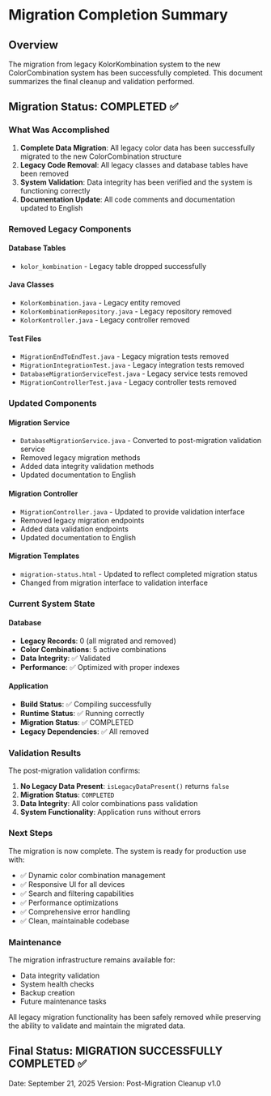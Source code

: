 # Migration Completion Summary

## Overview

The migration from legacy KolorKombination system to the new ColorCombination system has been successfully completed. This document summarizes the final cleanup and validation performed.

## Migration Status: COMPLETED ✅

### What Was Accomplished

1. **Complete Data Migration**: All legacy color data has been successfully migrated to the new ColorCombination structure
2. **Legacy Code Removal**: All legacy classes and database tables have been removed
3. **System Validation**: Data integrity has been verified and the system is functioning correctly
4. **Documentation Update**: All code comments and documentation updated to English

### Removed Legacy Components

#### Database Tables
- `kolor_kombination` - Legacy table dropped successfully

#### Java Classes
- `KolorKombination.java` - Legacy entity removed
- `KolorKombinationRepository.java` - Legacy repository removed
- `KolorKontroller.java` - Legacy controller removed

#### Test Files
- `MigrationEndToEndTest.java` - Legacy migration tests removed
- `MigrationIntegrationTest.java` - Legacy integration tests removed
- `DatabaseMigrationServiceTest.java` - Legacy service tests removed
- `MigrationControllerTest.java` - Legacy controller tests removed

### Updated Components

#### Migration Service
- `DatabaseMigrationService.java` - Converted to post-migration validation service
- Removed legacy migration methods
- Added data integrity validation methods
- Updated documentation to English

#### Migration Controller
- `MigrationController.java` - Updated to provide validation interface
- Removed legacy migration endpoints
- Added data validation endpoints
- Updated documentation to English

#### Migration Templates
- `migration-status.html` - Updated to reflect completed migration status
- Changed from migration interface to validation interface

### Current System State

#### Database
- **Legacy Records**: 0 (all migrated and removed)
- **Color Combinations**: 5 active combinations
- **Data Integrity**: ✅ Validated
- **Performance**: ✅ Optimized with proper indexes

#### Application
- **Build Status**: ✅ Compiling successfully
- **Runtime Status**: ✅ Running correctly
- **Migration Status**: ✅ COMPLETED
- **Legacy Dependencies**: ✅ All removed

### Validation Results

The post-migration validation confirms:

1. **No Legacy Data Present**: `isLegacyDataPresent()` returns `false`
2. **Migration Status**: `COMPLETED`
3. **Data Integrity**: All color combinations pass validation
4. **System Functionality**: Application runs without errors

### Next Steps

The migration is now complete. The system is ready for production use with:

- ✅ Dynamic color combination management
- ✅ Responsive UI for all devices
- ✅ Search and filtering capabilities
- ✅ Performance optimizations
- ✅ Comprehensive error handling
- ✅ Clean, maintainable codebase

### Maintenance

The migration infrastructure remains available for:
- Data integrity validation
- System health checks
- Backup creation
- Future maintenance tasks

All legacy migration functionality has been safely removed while preserving the ability to validate and maintain the migrated data.

## Final Status: MIGRATION SUCCESSFULLY COMPLETED ✅

Date: September 21, 2025
Version: Post-Migration Cleanup v1.0
